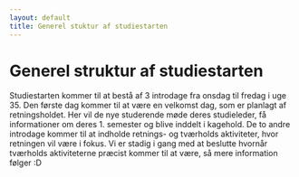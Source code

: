 ```yaml
---
layout: default
title: Generel stuktur af studiestarten
---
```

<h1>Generel struktur af studiestarten</h1>

<p> Studiestarten kommer til at bestå af 3 introdage fra onsdag til fredag i uge 35. Den første dag kommer til at være en velkomst dag, som er planlagt af retningsholdet. Her vil de nye studerende møde deres studieleder, få informationer om deres 1. semester og blive inddelt i kagehold. De to andre introdage kommer til at indholde retnings- og tværholds aktiviteter, hvor retningen vil være i fokus. Vi er stadig i gang med at beslutte hvornår tværholds aktiviteterne præcist kommer til at være, så mere information følger   :D</p>


